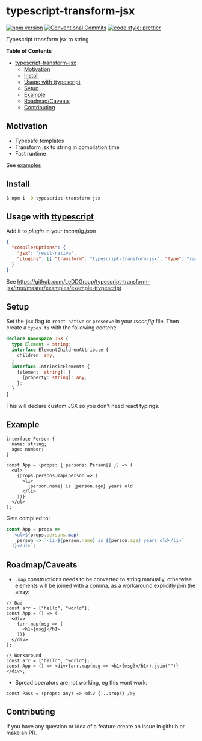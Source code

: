 # typescript-transform-jsx

[![npm version](https://img.shields.io/npm/v/typescript-transform-jsx.svg)](https://www.npmjs.com/package/typescript-transform-jsx)
[![Conventional Commits](https://img.shields.io/badge/Conventional%20Commits-1.0.0-yellow.svg)](https://conventionalcommits.org)
[![code style: prettier](https://img.shields.io/badge/code_style-prettier-ff69b4.svg?style=flat-square)](https://github.com/prettier/prettier)

Typescript transform jsx to string

**Table of Contents**

- [typescript-transform-jsx](#typescript-transform-jsx)
  - [Motivation](#motivation)
  - [Install](#install)
  - [Usage with ttypescript](#usage-with-ttypescripthttpsgithubcomcevekttypescript)
  - [Setup](#setup)
  - [Example](#example)
  - [Roadmap/Caveats](#roadmapcaveats)
  - [Contributing](#contributing)

## Motivation

- Typesafe templates
- Transform jsx to string in compilation time
- Fast runtime

See [examples](https://github.com/LeDDGroup/typescript-transform-jsx/tree/master/examples)

## Install

```sh
$ npm i -D typescript-transform-jsx
```

## Usage with [ttypescript](https://github.com/cevek/ttypescript/)

Add it to _plugin_ in your _tsconfig.json_

```json
{
  "compilerOptions": {
    "jsx": "react-native",
    "plugins": [{ "transform": "typescript-transform-jsx", "type": "raw" }]
  }
}
```

See https://github.com/LeDDGroup/typescript-transform-jsx/tree/master/examples/example-ttypescript

## Setup

Set the `jsx` flag to `react-native` or `preserve` in your _tsconfig_ file. Then create a `types.ts` with the following content:

```ts
declare namespace JSX {
  type Element = string;
  interface ElementChildrenAttribute {
    children: any;
  }
  interface IntrinsicElements {
    [element: string]: {
      [property: string]: any;
    };
  }
}
```

This will declare custom JSX so you don't need react typings.

## Example

```tsx
interface Person {
  name: string;
  age: number;
}

const App = (props: { persons: Person[] }) => (
  <ul>
    {props.persons.map(person => (
      <li>
        {person.name} is {person.age} years old
      </li>
    ))}
  </ul>
);
```

Gets compiled to:

```js
const App = props =>
  `<ul>${props.persons.map(
    person => `<li>${person.name} is ${person.age} years old</li>`
  )}</ul>`;
```

## Roadmap/Caveats

- `.map` constructions needs to be converted to string manually, otherwise elements will be joined with a comma, as a workaround explicitly join the array:

```tsx
// Bad
const arr = ["hello", "world"];
const App = () => (
  <div>
    {arr.map(msg => (
      <h1>{msg}</h1>
    ))}
  </div>
);

// Workaround
const arr = ["hello", "world"];
const App = () => <div>{arr.map(msg => <h1>{msg}</h1>).join("")}</div>;
```

- Spread operators are not working, eg this wont work:

```tsx
const Pass = (props: any) => <div {...props} />;
```

## Contributing

If you have any question or idea of a feature create an issue in github or make an PR.
